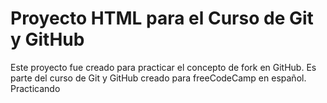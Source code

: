 # Proyecto HTML para el Curso de Git y GitHub

Este proyecto fue creado para practicar el concepto de fork en GitHub. Es parte del curso de Git y GitHub creado para freeCodeCamp en español.
Practicando